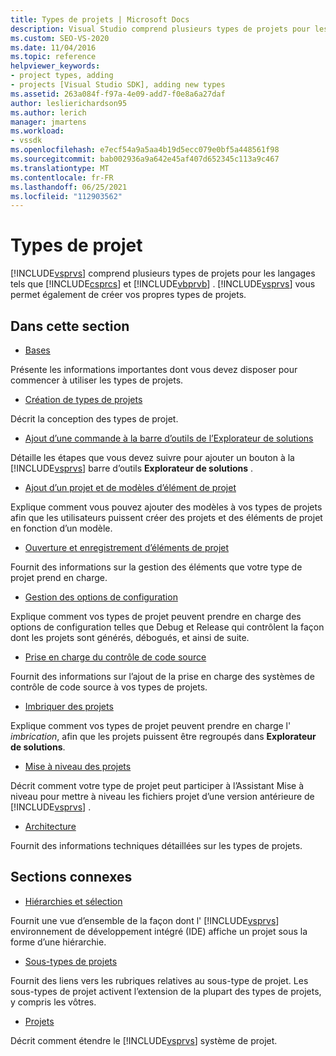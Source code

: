 ```yaml
---
title: Types de projets | Microsoft Docs
description: Visual Studio comprend plusieurs types de projets pour les langages tels que Visual C# et Visual Basic. Visual Studio vous permet également de créer vos propres types de projets.
ms.custom: SEO-VS-2020
ms.date: 11/04/2016
ms.topic: reference
helpviewer_keywords:
- project types, adding
- projects [Visual Studio SDK], adding new types
ms.assetid: 263a084f-f97a-4e09-add7-f0e8a6a27daf
author: leslierichardson95
ms.author: lerich
manager: jmartens
ms.workload:
- vssdk
ms.openlocfilehash: e7ecf54a9a5aa4b19d5ecc079e0bf5a448561f98
ms.sourcegitcommit: bab002936a9a642e45af407d652345c113a9c467
ms.translationtype: MT
ms.contentlocale: fr-FR
ms.lasthandoff: 06/25/2021
ms.locfileid: "112903562"
---
```

# <a name="project-types"></a>Types de projet
[!INCLUDE[vsprvs](../../code-quality/includes/vsprvs_md.md)] comprend plusieurs types de projets pour les langages tels que [!INCLUDE[csprcs](../../data-tools/includes/csprcs_md.md)] et [!INCLUDE[vbprvb](../../code-quality/includes/vbprvb_md.md)] . [!INCLUDE[vsprvs](../../code-quality/includes/vsprvs_md.md)] vous permet également de créer vos propres types de projets.

## <a name="in-this-section"></a>Dans cette section
- [Bases](../../extensibility/internals/project-type-essentials.md)

 Présente les informations importantes dont vous devez disposer pour commencer à utiliser les types de projets.

- [Création de types de projets](../../extensibility/internals/creating-project-types.md)

 Décrit la conception des types de projet.

- [Ajout d’une commande à la barre d’outils de l’Explorateur de solutions](../../extensibility/adding-a-command-to-the-solution-explorer-toolbar.md)

 Détaille les étapes que vous devez suivre pour ajouter un bouton à la [!INCLUDE[vsprvs](../../code-quality/includes/vsprvs_md.md)] barre d’outils **Explorateur de solutions** .

- [Ajout d’un projet et de modèles d’élément de projet](../../extensibility/internals/adding-project-and-project-item-templates.md)

 Explique comment vous pouvez ajouter des modèles à vos types de projets afin que les utilisateurs puissent créer des projets et des éléments de projet en fonction d’un modèle.

- [Ouverture et enregistrement d’éléments de projet](../../extensibility/internals/opening-and-saving-project-items.md)

 Fournit des informations sur la gestion des éléments que votre type de projet prend en charge.

- [Gestion des options de configuration](../../extensibility/internals/managing-configuration-options.md)

 Explique comment vos types de projet peuvent prendre en charge des options de configuration telles que Debug et Release qui contrôlent la façon dont les projets sont générés, débogués, et ainsi de suite.

- [Prise en charge du contrôle de code source](../../extensibility/internals/supporting-source-control.md)

 Fournit des informations sur l’ajout de la prise en charge des systèmes de contrôle de code source à vos types de projets.

- [Imbriquer des projets](../../extensibility/internals/nesting-projects.md)

 Explique comment vos types de projet peuvent prendre en charge l' *imbrication*, afin que les projets puissent être regroupés dans **Explorateur de solutions**.

- [Mise à niveau des projets](../../extensibility/internals/upgrading-projects.md)

 Décrit comment votre type de projet peut participer à l’Assistant Mise à niveau pour mettre à niveau les fichiers projet d’une version antérieure de [!INCLUDE[vsprvs](../../code-quality/includes/vsprvs_md.md)] .

- [Architecture](../../extensibility/internals/project-types-architecture.md)

 Fournit des informations techniques détaillées sur les types de projets.

## <a name="related-sections"></a>Sections connexes
- [Hiérarchies et sélection](../../extensibility/internals/hierarchies-and-selection.md)

 Fournit une vue d’ensemble de la façon dont l' [!INCLUDE[vsprvs](../../code-quality/includes/vsprvs_md.md)] environnement de développement intégré (IDE) affiche un projet sous la forme d’une hiérarchie.

- [Sous-types de projets](../../extensibility/internals/project-subtypes.md)

 Fournit des liens vers les rubriques relatives au sous-type de projet. Les sous-types de projet activent l’extension de la plupart des types de projets, y compris les vôtres.

- [Projets](../../extensibility/internals/projects.md)

 Décrit comment étendre le [!INCLUDE[vsprvs](../../code-quality/includes/vsprvs_md.md)] système de projet.
